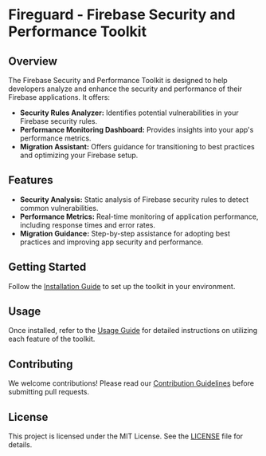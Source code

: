 # Fireguard - Firebase Security and Performance Toolkit

## Overview

The Firebase Security and Performance Toolkit is designed to help developers analyze and enhance the security and performance of their Firebase applications. It offers:

- **Security Rules Analyzer:** Identifies potential vulnerabilities in your Firebase security rules.
- **Performance Monitoring Dashboard:** Provides insights into your app's performance metrics.
- **Migration Assistant:** Offers guidance for transitioning to best practices and optimizing your Firebase setup.

## Features

- **Security Analysis:** Static analysis of Firebase security rules to detect common vulnerabilities.
- **Performance Metrics:** Real-time monitoring of application performance, including response times and error rates.
- **Migration Guidance:** Step-by-step assistance for adopting best practices and improving app security and performance.

## Getting Started

Follow the [Installation Guide](./docs/installation.md) to set up the toolkit in your environment.

## Usage

Once installed, refer to the [Usage Guide](./docs/usage.md) for detailed instructions on utilizing each feature of the toolkit.

## Contributing

We welcome contributions! Please read our [Contribution Guidelines](./CONTRIBUTING.md) before submitting pull requests.

## License

This project is licensed under the MIT License. See the [LICENSE](./LICENSE) file for details.
